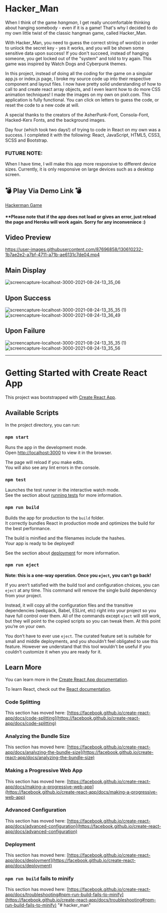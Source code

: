 
# Hacker_Man
When I think of the game _hangman_, I get really uncomfortable thinking about hanging somebody - even if it is a game! That's why I decided to do my own little twist of the classic hangman game, called Hacker_Man.

With Hacker_Man, you need to guess the correct string of word(s) in order to unlock the secret key - yes it works, and you will be shown some sensitive data upon success! If you don't succeed, instead of hanging someone, you get locked out of the "system" and told to try again. This game was inspired by Watch Dogs and Cyberpunk themes.

In this project, instead of doing all the coding for the game on a singular app.js or index.js page, I broke my source code up into their respective component and layout files. I now have pretty solid understanding of how to call to and create react array objects, and I even learnt how to do more CSS animation techniques! I made the images on my own on pixlr.com. This application is fully functional. You can click on letters to guess the code, or reset the code to a new code at will.

A special thanks to the creators of the AsherPunk-Font, Consola-Font, Hacked-Kerx Fonts, and the background images.

Day four (which took two days!) of trying to code in React on my own was a success. I completed it with the following: React, JavaScript, HTML5, CSS3, SCSS and Bootstrap.

### FUTURE NOTE:
When I have time, I will make this app more responsive to different device sizes. Currently, it is only responsive on large devices such as a desktop screen.

## 💣 Play Via Demo Link  💣 ## 
[Hackerman Game](hackermangame.herokuapp.com/)
#### **Please note that if the app does not load or gives an error, just reload the page and Heroku will work again. Sorry for any inconveniece :) ####

## Video Preview
https://user-images.githubusercontent.com/87696858/130610232-1b7ae2e2-a7bf-4711-a71b-ae6131c7de04.mp4

## Main Display
![screencapture-localhost-3000-2021-08-24-13_35_06](https://user-images.githubusercontent.com/87696858/130610494-9f23ed16-9442-4cd8-856b-39d637888b5c.png)

## Upon Success
![screencapture-localhost-3000-2021-08-24-13_35_35 (1)](https://user-images.githubusercontent.com/87696858/130610361-6b1ceee4-4368-448d-ace1-3ab41215f412.png)
![screencapture-localhost-3000-2021-08-24-13_36_49](https://user-images.githubusercontent.com/87696858/130610331-78e0b64c-76ac-4306-b306-d9582b3e9496.png)

## Upon Failure
![screencapture-localhost-3000-2021-08-24-13_35_35 (1)](https://user-images.githubusercontent.com/87696858/130610361-6b1ceee4-4368-448d-ace1-3ab41215f412.png)
![screencapture-localhost-3000-2021-08-24-13_35_56](https://user-images.githubusercontent.com/87696858/130610318-15798604-3efc-4cea-ab02-86d5307585d4.png)

______________________________________________________________________________________________________________________________________________________________________
# Getting Started with Create React App

This project was bootstrapped with [Create React App](https://github.com/facebook/create-react-app).

## Available Scripts

In the project directory, you can run:

### `npm start`

Runs the app in the development mode.\
Open [http://localhost:3000](http://localhost:3000) to view it in the browser.

The page will reload if you make edits.\
You will also see any lint errors in the console.

### `npm test`

Launches the test runner in the interactive watch mode.\
See the section about [running tests](https://facebook.github.io/create-react-app/docs/running-tests) for more information.

### `npm run build`

Builds the app for production to the `build` folder.\
It correctly bundles React in production mode and optimizes the build for the best performance.

The build is minified and the filenames include the hashes.\
Your app is ready to be deployed!

See the section about [deployment](https://facebook.github.io/create-react-app/docs/deployment) for more information.

### `npm run eject`

**Note: this is a one-way operation. Once you `eject`, you can’t go back!**

If you aren’t satisfied with the build tool and configuration choices, you can `eject` at any time. This command will remove the single build dependency from your project.

Instead, it will copy all the configuration files and the transitive dependencies (webpack, Babel, ESLint, etc) right into your project so you have full control over them. All of the commands except `eject` will still work, but they will point to the copied scripts so you can tweak them. At this point you’re on your own.

You don’t have to ever use `eject`. The curated feature set is suitable for small and middle deployments, and you shouldn’t feel obligated to use this feature. However we understand that this tool wouldn’t be useful if you couldn’t customize it when you are ready for it.

## Learn More

You can learn more in the [Create React App documentation](https://facebook.github.io/create-react-app/docs/getting-started).

To learn React, check out the [React documentation](https://reactjs.org/).

### Code Splitting

This section has moved here: [https://facebook.github.io/create-react-app/docs/code-splitting](https://facebook.github.io/create-react-app/docs/code-splitting)

### Analyzing the Bundle Size

This section has moved here: [https://facebook.github.io/create-react-app/docs/analyzing-the-bundle-size](https://facebook.github.io/create-react-app/docs/analyzing-the-bundle-size)

### Making a Progressive Web App

This section has moved here: [https://facebook.github.io/create-react-app/docs/making-a-progressive-web-app](https://facebook.github.io/create-react-app/docs/making-a-progressive-web-app)

### Advanced Configuration

This section has moved here: [https://facebook.github.io/create-react-app/docs/advanced-configuration](https://facebook.github.io/create-react-app/docs/advanced-configuration)

### Deployment

This section has moved here: [https://facebook.github.io/create-react-app/docs/deployment](https://facebook.github.io/create-react-app/docs/deployment)

### `npm run build` fails to minify

This section has moved here: [https://facebook.github.io/create-react-app/docs/troubleshooting#npm-run-build-fails-to-minify](https://facebook.github.io/create-react-app/docs/troubleshooting#npm-run-build-fails-to-minify)
"# hacker_man" 
